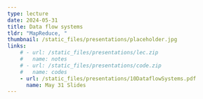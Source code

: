 ```yaml
---
type: lecture
date: 2024-05-31
title: Data flow systems
tldr: "MapReduce, "
thumbnail: /static_files/presentations/placeholder.jpg
links: 
    # - url: /static_files/presentations/lec.zip
    #   name: notes
    # - url: /static_files/presentations/code.zip
    #   name: codes
    - url: /static_files/presentations/10DataflowSystems.pdf
      name: May 31 Slides
---
```

<!-- **Suggested Readings:**
- [Readings 1](http://example.com)
- [Readings 2](http://example.com) -->
